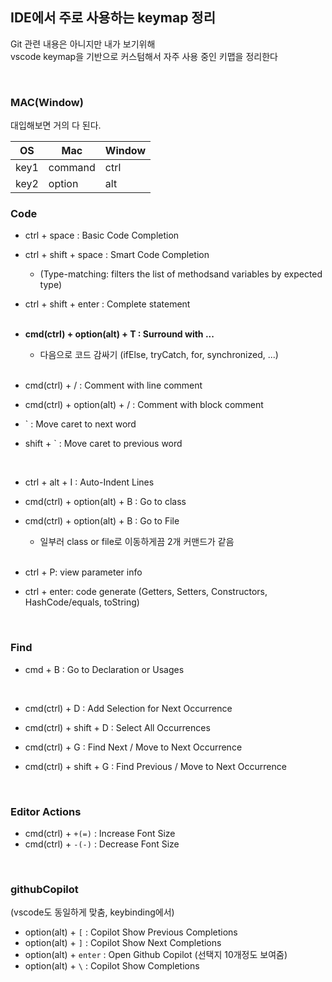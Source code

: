 ## IDE에서 주로 사용하는 keymap 정리

Git 관련 내용은 아니지만 내가 보기위해  
vscode keymap을 기반으로 커스텀해서 자주 사용 중인 키맵을 정리한다

<br>

### MAC(Window)

대입해보면 거의 다 된다.

| OS   | Mac     | Window |
| ---- | ------- | ------ |
| key1 | command | ctrl   |
| key2 | option  | alt    |

### Code

- ctrl + space : Basic Code Completion
- ctrl + shift + space : Smart Code Completion
  - (Type-matching: filters the list of methodsand variables by expected type)
- ctrl + shift + enter : Complete statement  
  <br>
- **cmd(ctrl) + option(alt) + T : Surround with ...**

  - 다음으로 코드 감싸기 (ifElse, tryCatch, for, synchronized, ...)

  <br>

- cmd(ctrl) + / : Comment with line comment
- cmd(ctrl) + option(alt) + / : Comment with block comment
- ` : Move caret to next word
- shift + ` : Move caret to previous word

  <br>

- ctrl + alt + I : Auto-Indent Lines
- cmd(ctrl) + option(alt) + B : Go to class
- cmd(ctrl) + option(alt) + B : Go to File

  - 일부러 class or file로 이동하게끔 2개 커맨드가 같음

  <br>

- ctrl + P: view parameter info
- ctrl + enter: code generate (Getters, Setters, Constructors, HashCode/equals, toString)

<br>

### Find

- cmd + B : Go to Declaration or Usages

  <br>

- cmd(ctrl) + D : Add Selection for Next Occurrence
- cmd(ctrl) + shift + D : Select All Occurrences
- cmd(ctrl) + G : Find Next / Move to Next Occurrence
- cmd(ctrl) + shift + G : Find Previous / Move to Next Occurrence

<br>

### Editor Actions

- cmd(ctrl) + `+(=)` : Increase Font Size
- cmd(ctrl) + `-(-)` : Decrease Font Size

<br>

### githubCopilot
(vscode도 동일하게 맞춤, keybinding에서)

- option(alt) + `[` : Copilot Show Previous Completions
- option(alt) + `]` : Copilot Show Next Completions
- option(alt) + `enter` : Open Github Copilot (선택지 10개정도 보여줌)
- option(alt) + `\` : Copilot Show Completions
